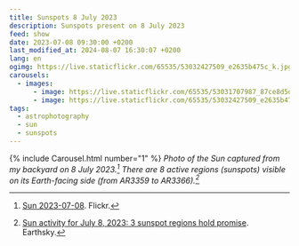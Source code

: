 ```yaml
---
title: Sunspots 8 July 2023
description: Sunspots present on 8 July 2023
feed: show
date: 2023-07-08 09:30:00 +0200
last_modified_at: 2024-08-07 16:30:07 +0200
lang: en
ogimg: https://live.staticflickr.com/65535/53032427509_e2635b475c_k.jpg
carousels:
  - images:
      - image: https://live.staticflickr.com/65535/53031707987_87ce8d5d69_k.jpg
      - image: https://live.staticflickr.com/65535/53032427509_e2635b475c_k.jpg
tags:
  - astrophotography
  - sun
  - sunspots
---
```


{% include Carousel.html number="1" %}
*Photo of the Sun captured from my backyard on 8 July 2023.[^1] There are 8 active regions (sunspots) visible on its Earth-facing side (from AR3359 to AR3366).[^2]*


[^1]: [Sun 2023-07-08](https://www.flickr.com/photos/edoardo_tosin/albums/72177720309644539). Flickr.
[^2]: [Sun activity for July 8, 2023: 3 sunspot regions hold promise](https://earthsky.org/sun/sun-activity-archive-for-july-2023/#:~:text=sun%20activity%20for%20july%2017%2C%202023). Earthsky.
